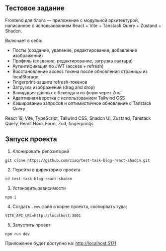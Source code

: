 ## Тестовое задание

Frontend для блога — приложение с модульной архитектурой, написанное с использованием  React + Vite + Tanstack Query + Zustand + Shadcn.

Включает в себя:
- Посты (создание, удаление, редактирование, добавление изображений)
- Профиль (создание, редактирование, загрузка аватара)
- Аутентификация по JWT (access + refresh)
- Восстановление access токена после обновления страницы из localStorage
- Fingerprint-защита refresh-токенов
- Загрузка изображений (drag and drop)
- Валидация данных с бэкенда и из форм через Zod
- Адаптивная верстка с использованием Tailwind CSS
- Кэширование запросов и оптимистичное обновление с Tanstack Query

React 19, Vite, TypeScript, Tailwind CSS, Shadcn UI, Zustand, Tanstack Query, React Hook Form, Zod, fingerprintjs

## Запуск проекта

1. Клонировать репозиторий

```
git clone https://github.com/ziaq/test-task-blog-react-shadcn.git
```

2. Перейти в директорию проекта
```
cd test-task-blog-react-shadcn
```

3. Установить зависимости

```
npm i
```

4. Создать `.env` файл в корне проекта, скопирвать туда:

```
VITE_API_URL=http://localhost:3001
```

5. Запустить проект

```
npm run dev
```

Приложенее будет доступно на: [http://localhost:5171](http://localhost:5171 "http://localhost:5171")